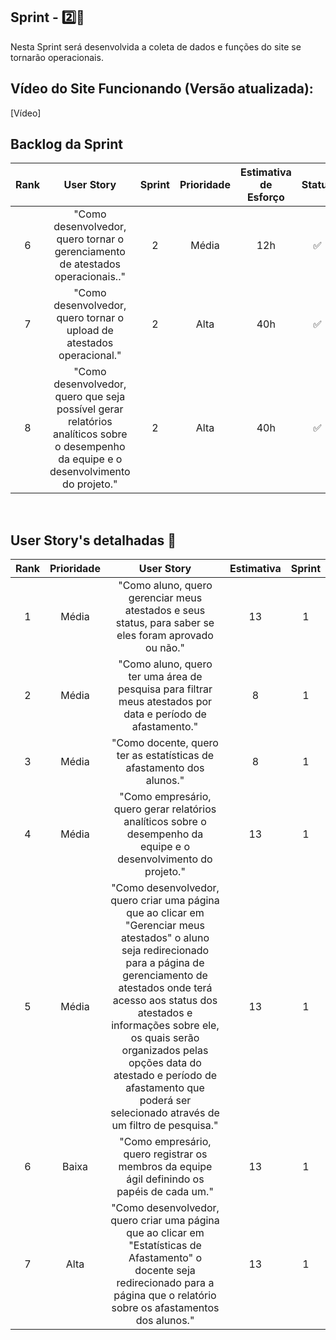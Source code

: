 ## Sprint - 2️⃣🎯
Nesta Sprint será desenvolvida a coleta de dados e funções do site se tornarão operacionais.

## Vídeo do Site Funcionando (Versão atualizada):

[Vídeo]

## Backlog da Sprint

| Rank | User Story | Sprint | Prioridade  | Estimativa de Esforço | Status | Data de Entrega |
|:-------:|:--------------:|:--------:|:---------------:|:-----------------------------:|:--------:|:----------------------:|
| 6  | "Como desenvolvedor, quero tornar o gerenciamento de atestados operacionais.."     | 2     | Média               | 12h | ✅ |  27/04            |    
| 7  | "Como desenvolvedor, quero tornar o upload de atestados operacional."      | 2  | Alta             | 40h | ✅ |  27/04            |    
| 8  | "Como desenvolvedor, quero que seja possível gerar relatórios analíticos sobre o desempenho da equipe e o desenvolvimento do projeto." | 2    | Alta                | 40h |✅|  27/04            |    
<br>

## User Story's detalhadas 📝

| Rank | Prioridade | User Story | Estimativa | Sprint |
|:----:|:----------:|:----------:|:----------:|:------:|
| 1  | Média | "Como aluno, quero gerenciar meus atestados e seus status, para saber se eles foram aprovado ou não." | 13| 1 | 
| 2  | Média | "Como aluno, quero ter uma área de pesquisa para filtrar meus atestados por data e período de afastamento." | 8 | 1 | 
| 3  | Média | "Como docente, quero ter as estatísticas de afastamento dos alunos." | 8 | 1 | 
| 4  | Média | "Como empresário, quero gerar relatórios analíticos sobre o desempenho da equipe e o desenvolvimento do projeto." | 13 | 1 | 
| 5  | Média | "Como desenvolvedor, quero criar uma página que ao clicar em "Gerenciar meus atestados" o aluno seja redirecionado para a página de gerenciamento de atestados onde terá acesso aos status dos atestados e informações sobre ele, os quais serão organizados pelas opções data do atestado e período de afastamento que poderá ser selecionado através de um filtro de pesquisa." | 13 | 1 | 
| 6  | Baixa | "Como empresário, quero registrar os membros da equipe ágil definindo os papéis de cada um." | 13 | 1 | 
| 7  | Alta | "Como desenvolvedor, quero criar uma página que ao clicar em "Estatísticas de Afastamento" o docente seja redirecionado para a página que o relatório sobre os afastamentos dos alunos." | 13 | 1 | 
